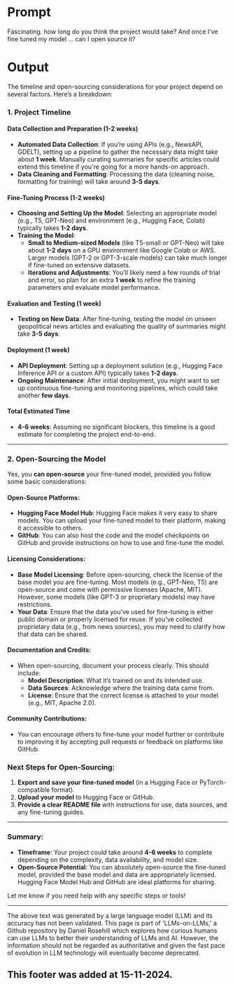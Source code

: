 # Prompt

Fascinating. how long do you think the project would take? And once I've fine tuned my model ... can I open source it?

# Output

The timeline and open-sourcing considerations for your project depend on several factors. Here’s a breakdown:

### 1. Project Timeline

#### Data Collection and Preparation (1-2 weeks)

- **Automated Data Collection**: If you’re using APIs (e.g., NewsAPI, GDELT), setting up a pipeline to gather the necessary data might take about **1 week**. Manually curating summaries for specific articles could extend this timeline if you're going for a more hands-on approach.
- **Data Cleaning and Formatting**: Processing the data (cleaning noise, formatting for training) will take around **3-5 days**.

#### Fine-Tuning Process (1-2 weeks)

- **Choosing and Setting Up the Model**: Selecting an appropriate model (e.g., T5, GPT-Neo) and environment (e.g., Hugging Face, Colab) typically takes **1-2 days**.
- **Training the Model**:
  - **Small to Medium-sized Models** (like T5-small or GPT-Neo) will take about **1-2 days** on a GPU environment like Google Colab or AWS. Larger models (GPT-2 or GPT-3-scale models) can take much longer if fine-tuned on extensive datasets.
  - **Iterations and Adjustments**: You’ll likely need a few rounds of trial and error, so plan for an extra **1 week** to refine the training parameters and evaluate model performance.

#### Evaluation and Testing (1 week)

- **Testing on New Data**: After fine-tuning, testing the model on unseen geopolitical news articles and evaluating the quality of summaries might take **3-5 days**.

#### Deployment (1 week)

- **API Deployment**: Setting up a deployment solution (e.g., Hugging Face Inference API or a custom API) typically takes **1-2 days**.
- **Ongoing Maintenance**: After initial deployment, you might want to set up continuous fine-tuning and monitoring pipelines, which could take another **few days**.

#### Total Estimated Time

- **4-6 weeks**: Assuming no significant blockers, this timeline is a good estimate for completing the project end-to-end.

---

### 2. Open-Sourcing the Model

Yes, you **can open-source** your fine-tuned model, provided you follow some basic considerations:

#### Open-Source Platforms:

- **Hugging Face Model Hub**: Hugging Face makes it very easy to share models. You can upload your fine-tuned model to their platform, making it accessible to others.
- **GitHub**: You can also host the code and the model checkpoints on GitHub and provide instructions on how to use and fine-tune the model.

#### Licensing Considerations:

- **Base Model Licensing**: Before open-sourcing, check the license of the base model you are fine-tuning. Most models (e.g., GPT-Neo, T5) are open-source and come with permissive licenses (Apache, MIT). However, some models (like GPT-3 or proprietary models) may have restrictions.
- **Your Data**: Ensure that the data you’ve used for fine-tuning is either public domain or properly licensed for reuse. If you’ve collected proprietary data (e.g., from news sources), you may need to clarify how that data can be shared.

#### Documentation and Credits:

- When open-sourcing, document your process clearly. This should include:
  - **Model Description**: What it’s trained on and its intended use.
  - **Data Sources**: Acknowledge where the training data came from.
  - **License**: Ensure that the correct license is attached to your model (e.g., MIT, Apache 2.0).

#### Community Contributions:

- You can encourage others to fine-tune your model further or contribute to improving it by accepting pull requests or feedback on platforms like GitHub.

### Next Steps for Open-Sourcing:

1. **Export and save your fine-tuned model** (in a Hugging Face or PyTorch-compatible format).
2. **Upload your model** to Hugging Face or GitHub.
3. **Provide a clear README file** with instructions for use, data sources, and any fine-tuning guides.

---

### Summary:

- **Timeframe**: Your project could take around **4-6 weeks** to complete depending on the complexity, data availability, and model size.
- **Open-Source Potential**: You can absolutely open-source the fine-tuned model, provided the base model and data are appropriately licensed. Hugging Face Model Hub and GitHub are ideal platforms for sharing.

Let me know if you need help with any specific steps or tools!

---

The above text was generated by a large language model (LLM) and its accuracy has not been validated. This page is part of 'LLMs-on-LLMs,' a Github repository by Daniel Rosehill which explores how curious humans can use LLMs to better their understanding of LLMs and AI. However, the information should not be regarded as authoritative and given the fast pace of evolution in LLM technology will eventually become deprecated. 

This footer was added at 15-11-2024.
---